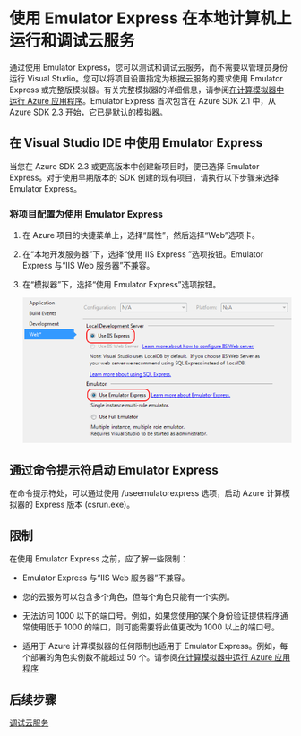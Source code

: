 <properties
   pageTitle="使用 Emulator Express 在本地计算机上运行和调试云服务 | Azure"
   description="使用 Emulator Express 在本地计算机上运行和调试云服务"
   services="visual-studio-online"
   documentationCenter="n/a"
   authors="TomArcher"
   manager="douge"
   editor="" />
<tags
   ms.service="visual-studio-online"
   ms.date="01/30/2016"
   wacn.date="05/16/2016" />


# 使用 Emulator Express 在本地计算机上运行和调试云服务

通过使用 Emulator Express，您可以测试和调试云服务，而不需要以管理员身份运行 Visual Studio。您可以将项目设置指定为根据云服务的要求使用 Emulator Express 或完整版模拟器。有关完整模拟器的详细信息，请参阅[在计算模拟器中运行 Azure 应用程序](/documentation/articles/storage-use-emulator)。Emulator Express 首次包含在 Azure SDK 2.1 中，从 Azure SDK 2.3 开始，它已是默认的模拟器。

## 在 Visual Studio IDE 中使用 Emulator Express

当您在 Azure SDK 2.3 或更高版本中创建新项目时，便已选择 Emulator Express。对于使用早期版本的 SDK 创建的现有项目，请执行以下步骤来选择 Emulator Express。

### 将项目配置为使用 Emulator Express

1. 在 Azure 项目的快捷菜单上，选择“属性”，然后选择“Web”选项卡。

1. 在“本地开发服务器”下，选择“使用 IIS Express ”选项按钮。Emulator Express 与“IIS Web 服务器”不兼容。

1. 在“模拟器”下，选择“使用 Emulator Express”选项按钮。

    ![Emulator Express](./media/vs-azure-tools-emulator-express-debug-run/IC673363.gif)

## 通过命令提示符启动 Emulator Express

在命令提示符处，可以通过使用 /useemulatorexpress 选项，启动 Azure 计算模拟器的 Express 版本 (csrun.exe)。

## 限制

在使用 Emulator Express 之前，应了解一些限制：

- Emulator Express 与“IIS Web 服务器”不兼容。

- 您的云服务可以包含多个角色，但每个角色只能有一个实例。

- 无法访问 1000 以下的端口号。例如，如果您使用的某个身份验证提供程序通常使用低于 1000 的端口，则可能需要将此值更改为 1000 以上的端口号。

- 适用于 Azure 计算模拟器的任何限制也适用于 Emulator Express。例如，每个部署的角色实例数不能超过 50 个。请参阅[在计算模拟器中运行 Azure 应用程序](http://go.microsoft.com/fwlink/p/?LinkId=623050)

## 后续步骤

[调试云服务](https://msdn.microsoft.com/zh-cn/library/azure/ee405479.aspx)

<!---HONumber=Mooncake_0509_2016-->